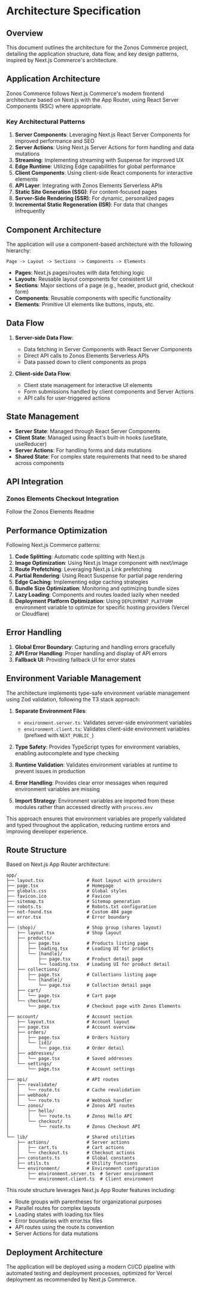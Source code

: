 # Architecture Specification

## Overview

This document outlines the architecture for the Zonos Commerce project, detailing the application structure, data flow, and key design patterns, inspired by Next.js Commerce's architecture.

## Application Architecture

Zonos Commerce follows Next.js Commerce's modern frontend architecture based on Next.js with the App Router, using React Server Components (RSC) where appropriate.

### Key Architectural Patterns

1. **Server Components**: Leveraging Next.js React Server Components for improved performance and SEO
2. **Server Actions**: Using Next.js Server Actions for form handling and data mutations
3. **Streaming**: Implementing streaming with Suspense for improved UX
4. **Edge Runtime**: Utilizing Edge capabilities for global performance
5. **Client Components**: Using client-side React components for interactive elements
6. **API Layer**: Integrating with Zonos Elements Serverless APIs
7. **Static Site Generation (SSG)**: For content-focused pages
8. **Server-Side Rendering (SSR)**: For dynamic, personalized pages
9. **Incremental Static Regeneration (ISR)**: For data that changes infrequently

## Component Architecture

The application will use a component-based architecture with the following hierarchy:

```
Page -> Layout -> Sections -> Components -> Elements
```

- **Pages**: Next.js pages/routes with data fetching logic
- **Layouts**: Reusable layout components for consistent UI
- **Sections**: Major sections of a page (e.g., header, product grid, checkout form)
- **Components**: Reusable components with specific functionality
- **Elements**: Primitive UI elements like buttons, inputs, etc.

## Data Flow

1. **Server-side Data Flow**:
   - Data fetching in Server Components with React Server Components
   - Direct API calls to Zonos Elements Serverless APIs
   - Data passed down to client components as props

2. **Client-side Data Flow**:
   - Client state management for interactive UI elements
   - Form submissions handled by client components and Server Actions
   - API calls for user-triggered actions

## State Management

- **Server State**: Managed through React Server Components
- **Client State**: Managed using React's built-in hooks (useState, useReducer)
- **Server Actions**: For handling forms and data mutations
- **Shared State**: For complex state requirements that need to be shared across components

## API Integration

### Zonos Elements Checkout Integration

Follow the Zonos Elements Readme

## Performance Optimization

Following Next.js Commerce patterns:

1. **Code Splitting**: Automatic code splitting with Next.js
2. **Image Optimization**: Using Next.js Image component with next/image
3. **Route Prefetching**: Leveraging Next.js Link prefetching
4. **Partial Rendering**: Using React Suspense for partial page rendering
5. **Edge Caching**: Implementing edge caching strategies
6. **Bundle Size Optimization**: Monitoring and optimizing bundle sizes
7. **Lazy Loading**: Components and routes loaded lazily when needed
8. **Deployment Platform Optimization**: Using `DEPLOYMENT_PLATFORM` environment variable to optimize for specific hosting providers (Vercel or Cloudflare)

## Error Handling

1. **Global Error Boundary**: Capturing and handling errors gracefully
1. **API Error Handling**: Proper handling and display of API errors
1. **Fallback UI**: Providing fallback UI for error states

## Environment Variable Management

The architecture implements type-safe environment variable management using Zod validation, following the T3 stack approach:

1. **Separate Environment Files**:
   - `environment.server.ts`: Validates server-side environment variables
   - `environment.client.ts`: Validates client-side environment variables (prefixed with `NEXT_PUBLIC_`)

2. **Type Safety**: Provides TypeScript types for environment variables, enabling autocomplete and type checking

3. **Runtime Validation**: Validates environment variables at runtime to prevent issues in production

4. **Error Handling**: Provides clear error messages when required environment variables are missing

5. **Import Strategy**: Environment variables are imported from these modules rather than accessed directly with `process.env`

This approach ensures that environment variables are properly validated and typed throughout the application, reducing runtime errors and improving developer experience.

## Route Structure

Based on Next.js App Router architecture:

```
app/
├── layout.tsx                # Root layout with providers
├── page.tsx                  # Homepage
├── globals.css               # Global styles
├── favicon.ico               # Favicon
├── sitemap.ts                # Sitemap generation
├── robots.ts                 # Robots.txt configuration
├── not-found.tsx             # Custom 404 page
├── error.tsx                 # Error boundary
│
├── (shop)/                   # Shop group (shares layout)
│   ├── layout.tsx            # Shop layout
│   ├── products/
│   │   ├── page.tsx          # Products listing page
│   │   ├── loading.tsx       # Loading UI for products
│   │   └── [handle]/
│   │       ├── page.tsx      # Product detail page
│   │       └── loading.tsx   # Loading UI for product detail
│   ├── collections/
│   │   ├── page.tsx          # Collections listing page
│   │   └── [handle]/
│   │       └── page.tsx      # Collection detail page
│   ├── cart/
│   │   └── page.tsx          # Cart page
│   └── checkout/
│       └── page.tsx          # Checkout page with Zonos Elements
│
├── account/                  # Account section
│   ├── layout.tsx            # Account layout
│   ├── page.tsx              # Account overview
│   ├── orders/
│   │   ├── page.tsx          # Orders history
│   │   └── [id]/
│   │       └── page.tsx      # Order detail
│   ├── addresses/
│   │   └── page.tsx          # Saved addresses
│   └── settings/
│       └── page.tsx          # Account settings
│
├── api/                      # API routes
│   ├── revalidate/
│   │   └── route.ts          # Cache revalidation
│   ├── webhook/
│   │   └── route.ts          # Webhook handler
│   └── zonos/                # Zonos API routes
│       ├── hello/
│       │   └── route.ts      # Zonos Hello API
│       └── checkout/
│           └── route.ts      # Zonos Checkout API
│
└── lib/                      # Shared utilities
    ├── actions/              # Server actions
    │   ├── cart.ts           # Cart actions
    │   └── checkout.ts       # Checkout actions
    ├── constants.ts          # Global constants
    ├── utils.ts              # Utility functions
    └── environment/          # Environment configuration
        ├── environment.server.ts  # Server environment
        └── environment.client.ts  # Client environment
```

This route structure leverages Next.js App Router features including:
- Route groups with parentheses for organizational purposes
- Parallel routes for complex layouts
- Loading states with loading.tsx files
- Error boundaries with error.tsx files
- API routes using the route.ts convention
- Server Actions for data mutations

## Deployment Architecture

The application will be deployed using a modern CI/CD pipeline with automated testing and deployment processes, optimized for Vercel deployment as recommended by Next.js Commerce. 
